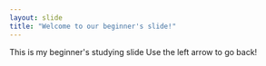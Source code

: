 ```yaml
---
layout: slide
title: "Welcome to our beginner's slide!"
---
```

This is  my beginner's studying slide
Use the left arrow to go back!
